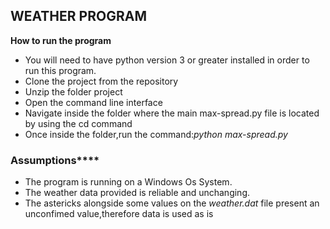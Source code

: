 ## WEATHER PROGRAM

**How to run the program**
- You will need to have python version 3 or greater installed in order to run this program.
- Clone the project from the repository 
- Unzip the folder project
- Open the command line interface 
- Navigate inside the folder where the main max-spread.py file is located by using the cd command
- Once inside the folder,run the command:_python max-spread.py_

### Assumptions****
- The program is running on a Windows Os System.
- The weather data provided is reliable and unchanging.
- The astericks alongside some values on the _weather.dat_ file present an unconfimed value,therefore data is used as is


